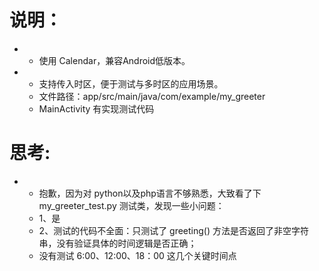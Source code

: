 # 说明：
 * - 使用 Calendar，兼容Android低版本。
 * - 支持传入时区，便于测试与多时区的应用场景。
   - 文件路径：app/src/main/java/com/example/my_greeter
   - MainActivity 有实现测试代码 

# 思考:
 * - 抱歉，因为对 python以及php语言不够熟悉，大致看了下 my_greeter_test.py 测试类，发现一些小问题：
   - 1、是
   - 2、测试的代码不全面：只测试了 greeting() 方法是否返回了非空字符串，没有验证具体的时间逻辑是否正确；
   -    没有测试 6:00、12:00、18：00 这几个关键时间点
